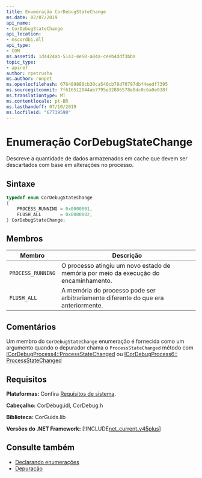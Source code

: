 ```yaml
---
title: Enumeração CorDebugStateChange
ms.date: 02/07/2019
api_name:
- CorDebugStateChange
api_location:
- mscordbi.dll
api_type:
- COM
ms.assetid: 1d4424ab-5143-4e50-a84a-ceeb4ddf3bba
topic_type:
- apiref
author: rpetrusha
ms.author: ronpet
ms.openlocfilehash: 676489880cb30ca540cb78d70797dbf4eedf7395
ms.sourcegitcommit: 7f616512044ab7795e32806578e8dc0c6a0e038f
ms.translationtype: MT
ms.contentlocale: pt-BR
ms.lasthandoff: 07/10/2019
ms.locfileid: "67739590"
---
```

# <a name="cordebugstatechange-enumeration"></a>Enumeração CorDebugStateChange

Descreve a quantidade de dados armazenados em cache que devem ser descartados com base em alterações no processo.

## <a name="syntax"></a>Sintaxe

```cpp
typedef enum CorDebugStateChange
{
    PROCESS_RUNNING = 0x0000001,
    FLUSH_ALL       = 0x0000002,
} CorDebugStateChange;
```

## <a name="members"></a>Membros

| Membro            | Descrição                                                              |
| ----------------- | ------------------------------------------------------------------------ |
| `PROCESS_RUNNING` | O processo atingiu um novo estado de memória por meio da execução do encaminhamento.            |
| `FLUSH_ALL`       | A memória do processo pode ser arbitrariamente diferente do que era anteriormente. |

## <a name="remarks"></a>Comentários

 Um membro do `CorDebugStateChange` enumeração é fornecida como um argumento quando o depurador chama o `ProcessStateChanged` método com [ICorDebugProcess4::ProcessStateChanged](icordebugprocess4-processstatechanged-method.md) ou [ICorDebugProcess6:: ProcessStateChanged](icordebugprocess6-processstatechanged-method.md)

## <a name="requirements"></a>Requisitos

 **Plataformas:** Confira [Requisitos de sistema](../../../../docs/framework/get-started/system-requirements.md).

 **Cabeçalho:** CorDebug.idl, CorDebug.h

 **Biblioteca:** CorGuids.lib

 **Versões do .NET Framework:** [!INCLUDE[net_current_v45plus](../../../../includes/net-current-v20plus-md.md)]

## <a name="see-also"></a>Consulte também

- [Declarando enumerações](debugging-enumerations.md)
- [Depuração](index.md)
